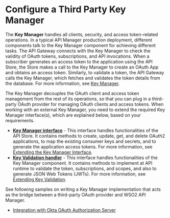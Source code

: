 # Configure a Third Party Key Manager

The **Key Manager** handles all clients, security, and access token-related operations. In a typical API Manager production deployment, different components talk to the Key Manager component for achieving different tasks. The API Gateway connects with the Key Manager to check the validity of OAuth tokens, subscriptions, and API invocations. When a subscriber generates an access token to the application using the API Store, the Store makes a call to the Key Manager to create an OAuth App and obtains an access token. Similarly, to validate a token, the API Gateway calls the Key Manager, which fetches and validates the token details from the database. For more information, see [Key Manager]({{base_path}}/GettingStarted/overview/#key-manager).

The Key Manager decouples the OAuth client and access token management from the rest of its operations, so that you can plug in a third-party OAuth provider for managing OAuth clients and access tokens. When working with an external Key Manager, you need to extend the required Key Manager interface(s), which are explained below, based on your requirements.

-   **[Key Manager interface](https://github.com/wso2/carbon-apimgt/blob/v6.5.349/components/apimgt/org.wso2.carbon.apimgt.api/src/main/java/org/wso2/carbon/apimgt/api/model/KeyManager.java)** - This interface handles functionalities of the API Store. It contains methods to create, update, get, and delete OAuth2 applications, to map the existing consumer keys and secrets, and to generate the application access tokens. For more information, see [Extending the Key Manager Interface]({{base_path}}/Learn/Extensions/extending-the-key-manager-interface/#extending-the-key-manager-interface).
-   **[Key Validation handler](https://github.com/wso2/carbon-apimgt/blob/v6.5.349/components/apimgt/org.wso2.carbon.apimgt.keymgt/src/main/java/org/wso2/carbon/apimgt/keymgt/handlers/DefaultKeyValidationHandler.java)** - This interface handles functionalities of the Key Manager component. It contains methods to implement at API runtime to validate the token, subscriptions, and scopes, and also to generate JSON Web Tokens (JWTs). For more information, see [Extending Key Validation]({{base_path}}/Learn/Extensions/extending-key-validation/#extending-key-validation).

See following samples on writing a Key Manager implementation that acts as the bridge between a third-party OAuth provider and WSO2 API Manager.

- [Integration with Okta OAuth Authorization Server](https://github.com/wso2-extensions/apim-keymanager-okta/blob/OKTA-OAuth-Client-2.0.0/docs/config.md)
